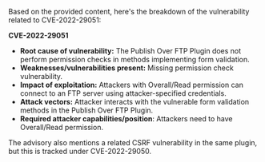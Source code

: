 Based on the provided content, here's the breakdown of the vulnerability related to CVE-2022-29051:

**CVE-2022-29051**

*   **Root cause of vulnerability:** The Publish Over FTP Plugin does not perform permission checks in methods implementing form validation.
*   **Weaknesses/vulnerabilities present:** Missing permission check vulnerability.
*   **Impact of exploitation:** Attackers with Overall/Read permission can connect to an FTP server using attacker-specified credentials.
*   **Attack vectors:** Attacker interacts with the vulnerable form validation methods in the Publish Over FTP Plugin.
*  **Required attacker capabilities/position**: Attackers need to have Overall/Read permission.

The advisory also mentions a related CSRF vulnerability in the same plugin, but this is tracked under CVE-2022-29050.